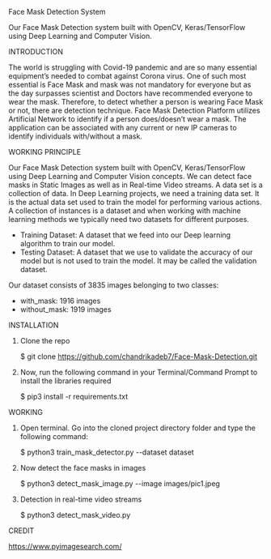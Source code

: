 Face Mask Detection System

Our Face Mask Detection system built with OpenCV, Keras/TensorFlow using Deep Learning and Computer Vision.


INTRODUCTION 

The world is struggling with Covid-19 pandemic and are so many essential equipment’s needed to combat against Corona virus. One of such most essential is Face Mask and mask was not mandatory for everyone but as the day surpasses scientist and Doctors have recommended everyone to wear the mask. 
Therefore, to detect whether a person is wearing Face Mask or not, there are detection technique. Face Mask Detection Platform utilizes Artificial Network to identify if a person does/doesn’t wear a mask. The application can be associated with any current or new IP cameras to identify individuals with/without a mask. 


WORKING PRINCIPLE 

Our Face Mask Detection system built with OpenCV, Keras/TensorFlow using Deep Learning 
and Computer Vision concepts. We can detect face masks in Static Images as well as in Real-time 
Video streams. 
A data set is a collection of data. In Deep Learning projects, we need a training data set. It is the 
actual data set used to train the model for performing various actions. A collection of instances is a 
dataset and when working with machine learning methods we typically need two datasets for different 
purposes. 
- Training Dataset: A dataset that we feed into our Deep learning algorithm to train our model. 
- Testing Dataset: A dataset that we use to validate the accuracy of our model but is not used to 
                    train the model. It may be called the validation dataset. 

Our dataset consists of 3835 images belonging to two classes:
- with_mask: 1916 images 
- without_mask: 1919 images 


INSTALLATION

1. Clone the repo

      $ git clone https://github.com/chandrikadeb7/Face-Mask-Detection.git

2. Now, run the following command in your Terminal/Command Prompt to install the
libraries required

      $ pip3 install -r requirements.txt


WORKING

1. Open terminal. Go into the cloned project directory folder and type the following
command:

    $ python3 train_mask_detector.py --dataset dataset

2. Now detect the face masks in images

    $ python3 detect_mask_image.py --image images/pic1.jpeg

3. Detection in real-time video streams

    $ python3 detect_mask_video.py


CREDIT

https://www.pyimagesearch.com/                                        
